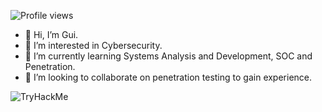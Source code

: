 ![Profile views](https://gpvc.arturio.dev/Guilhermefrr11)
- 👋 Hi, I’m Gui.
- 👀 I’m interested in Cybersecurity.
- 🌱 I’m currently learning Systems Analysis and Development, SOC and Penetration.
- 💞️ I’m looking to collaborate on penetration testing to gain experience.
<img src="https://tryhackme-badges.s3.amazonaws.com/guilhermefrr1.png" alt="TryHackMe">
